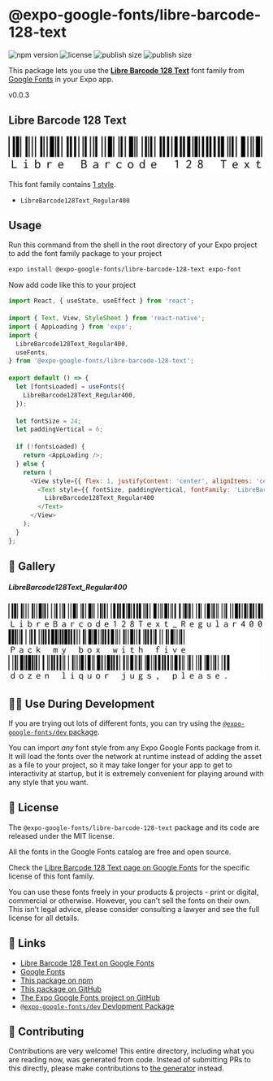 # @expo-google-fonts/libre-barcode-128-text

![npm version](https://flat.badgen.net/npm/v/@expo-google-fonts/libre-barcode-128-text)
![license](https://flat.badgen.net/github/license/expo/google-fonts)
![publish size](https://flat.badgen.net/packagephobia/install/@expo-google-fonts/libre-barcode-128-text)
![publish size](https://flat.badgen.net/packagephobia/publish/@expo-google-fonts/libre-barcode-128-text)

This package lets you use the [**Libre Barcode 128 Text**](https://fonts.google.com/specimen/Libre+Barcode+128+Text) font family from [Google Fonts](https://fonts.google.com/) in your Expo app.

v0.0.3

## Libre Barcode 128 Text

![Libre Barcode 128 Text](./font-family.png)

This font family contains [1 style](#-gallery).

- `LibreBarcode128Text_Regular400`

## Usage

Run this command from the shell in the root directory of your Expo project to add the font family package to your project
```sh
expo install @expo-google-fonts/libre-barcode-128-text expo-font
```

Now add code like this to your project
```js
import React, { useState, useEffect } from 'react';

import { Text, View, StyleSheet } from 'react-native';
import { AppLoading } from 'expo';
import {
  LibreBarcode128Text_Regular400,
  useFonts,
} from '@expo-google-fonts/libre-barcode-128-text';

export default () => {
  let [fontsLoaded] = useFonts({
    LibreBarcode128Text_Regular400,
  });

  let fontSize = 24;
  let paddingVertical = 6;

  if (!fontsLoaded) {
    return <AppLoading />;
  } else {
    return (
      <View style={{ flex: 1, justifyContent: 'center', alignItems: 'center' }}>
        <Text style={{ fontSize, paddingVertical, fontFamily: 'LibreBarcode128Text_Regular400' }}>
          LibreBarcode128Text_Regular400
        </Text>
      </View>
    );
  }
};

```

## 🔡 Gallery

##### LibreBarcode128Text_Regular400
![LibreBarcode128Text_Regular400](./f4129dbbda4ac792c69c162a644275345c7a08c7619a041d31702eca3b14b308.ttf.png)


## 👩‍💻 Use During Development

If you are trying out lots of different fonts, you can try using the [`@expo-google-fonts/dev` package](https://github.com/expo/google-fonts/tree/master/font-packages/dev#readme).

You can import *any* font style from any Expo Google Fonts package from it. It will load the fonts
over the network at runtime instead of adding the asset as a file to your project, so it may take longer
for your app to get to interactivity at startup, but it is extremely convenient
for playing around with any style that you want.

## 📖 License

The `@expo-google-fonts/libre-barcode-128-text` package and its code are released under the MIT license.

All the fonts in the Google Fonts catalog are free and open source.

Check the [Libre Barcode 128 Text page on Google Fonts](https://fonts.google.com/specimen/Libre+Barcode+128+Text) for the specific license of this font family.

You can use these fonts freely in your products & projects - print or digital, commercial or otherwise. However, you can't sell the fonts on their own. This isn't legal advice, please consider consulting a lawyer and see the full license for all details.

## 🔗 Links

- [Libre Barcode 128 Text on Google Fonts](https://fonts.google.com/specimen/Libre+Barcode+128+Text)
- [Google Fonts](https://fonts.google.com/)
- [This package on npm](https://www.npmjs.com/package/@expo-google-fonts/libre-barcode-128-text)
- [This package on GitHub](https://github.com/expo/google-fonts/tree/master/font-packages/libre-barcode-128-text)
- [The Expo Google Fonts project on GitHub](https://github.com/expo/google-fonts)
- [`@expo-google-fonts/dev` Devlopment Package](https://github.com/expo/google-fonts/tree/master/font-packages/dev)


## 🤝 Contributing

Contributions are very welcome! This entire directory, including what you are reading now, was generated from code. Instead of submitting PRs to this directly, please make contributions to [the generator](https://github.com/expo/google-fonts/tree/master/packages/generator) instead.
